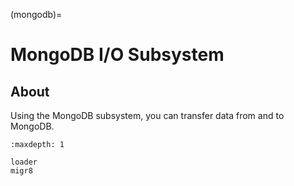 (mongodb)=
# MongoDB I/O Subsystem

## About
Using the MongoDB subsystem, you can transfer data from and to MongoDB.


```{toctree}
:maxdepth: 1

loader
migr8
```
